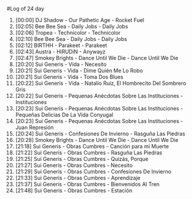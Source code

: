 #Log of 24 day

1. [00:00] DJ Shadow - Our Pathetic Age - Rocket Fuel
1. [02:05] Bee Bee Sea - Daily Jobs - Daily Jobs
1. [02:06] Tropea - Technicolor - Technicolor
1. [02:10] Bee Bee Sea - Daily Jobs - Daily Jobs
1. [02:12] BIRTHH - Parakeet - Parakeet
1. [02:43] Austra - HiRUDiN - Anywayz
1. [02:47] Smokey Brights - Dance Until We Die - Dance Until We Die
1. [20:20] Sui Generis - Vida - Necesito
1. [20:21] Sui Generis - Vida - Dime Quién Me Lo Robo
1. [20:21] Sui Generis - Vida - Toma Dos Blues
1. [20:22] Sui Generis - Vida - Natalio Ruiz, El Hombrecito Del Sombrero Gris
1. [20:22] Sui Generis - Pequenas Anécdotas Sobre Las Instituciones - Instituciones
1. [20:23] Sui Generis - Pequenas Anécdotas Sobre Las Instituciones - Pequeñas Delicias De La Vida Conyugal
1. [20:23] Sui Generis - Pequenas Anécdotas Sobre Las Instituciones - Juan Represión
1. [20:24] Sui Generis - Confesiones De Invierno - Rasguña Las Piedras
1. [20:28] Smokey Brights - Dance Until We Die - Dance Until We Die
1. [21:18] Sui Generis - Obras Cumbres - Canción para mi Muerte
1. [21:22] Sui Generis - Obras Cumbres - Rasguña Las Piedras
1. [21:25] Sui Generis - Obras Cumbres - Quizás, Porque
1. [21:27] Sui Generis - Obras Cumbres - Necesito
1. [21:29] Sui Generis - Obras Cumbres - Confesiones De Invierno
1. [21:33] Sui Generis - Obras Cumbres - Aprendizaje
1. [21:37] Sui Generis - Obras Cumbres - Bienvenidos Al Tren
1. [21:48] Sui Generis - Obras Cumbres - Estación
